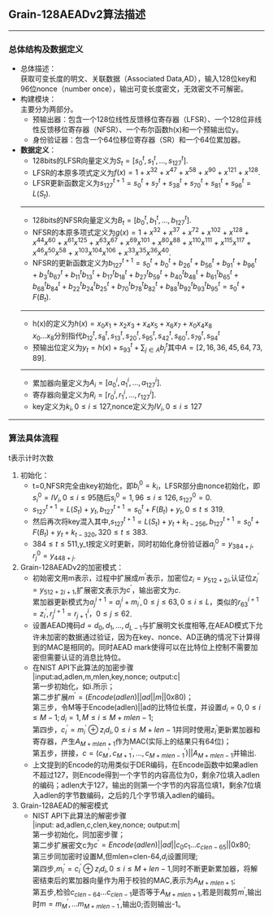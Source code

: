 ## Grain-128AEADv2算法描述
***
### 总体结构及数据定义
* 总体描述：  
  获取可变长度的明文、关联数据（Associated Data,AD），输入128位key和96位nonce（number once），输出可变长度密文，无效密文不可解密。
* 构建模块：  
  主要分为两部分。  
  * 预输出器：包含一个128位线性反馈移位寄存器（LFSR）、一个128位非线性反馈移位寄存器（NFSR）、一个布尔函数h(x)和一个预输出位y。
  * 身份验证器：包含一个64位移位寄存器（SR）和一个64位累加器。
* **数据定义**：  
  * 128bits的LFSR向量定义为$S_t=[s^t_0,s^t_1,\dots,s_{127}^t].$
  * LFSR的本原多项式定义为$f(x)=1+x^{32}+x^{47}+x^{58}+x^{90}+x^{121}+x^{128}.$
  * LFSR更新函数定义为$s^{t+1}_{127}=s^t_0+s^t_7+s^t_{38}+s^t_{70}+s^t_{81}+s^t_{96}=L(S_t).$
  ***
  * 128bits的NFSR向量定义为$B_t=[b^t_0,b^t_1,\dots,b^t_{127}].$
  * NFSR的本原多项式定义为$g(x)=1+x^{32}+x^{37}+x^{72}+x^{102}+x^{128}+x^{44}x^{60}+x^{61}x^{125}+x^{63}x^{67}+x^{69}x^{101}+x^{80}x^{88}+x^{110}x^{111}+x^{115}x^{117}+x^{46}x^{50}x^{58}+x^{103}x^{104}x^{106}+x^{33}x^{35}x^{36}x^{40}.$
  * NFSR的更新函数定义为$b^{t+1}_{127}=s^t_0+b^t_0+b^t_{26}+b^t_{56}+b^t_{91}+b^t_{96}+b^t_3b^t_{67}+b^t_{11}b^t_{13}+b^t_{17}b^t_{18}+b^t_{27}b^t_{59}+b^t_{40}b^t_{48}+b^t_{61}b^t_{65}+b^t_{68}b^t_{84}+b^t_{22}b^t_{24}b^t_{25}+b^t_{70}b^t_{78}b^t_{82}+b^t_{88}b^t_{92}b^t_{93}b^t_{95}
  =s^t_0+F(B_t).$
  ***
  * h(x)的定义为$h(x)=x_0x_1+x_2x_3+x_4x_5+x_6x_7+x_0x_4x_8$  
  $x_0\dots x_8$分别指代$b^t_{12},s^t_8,s^t_{13},s^t_{20},s^t_{95},s^t_{42},s^t_{60},s^t_{79},s^t_{94}$
  * 预输出位定义为$y_t=h(x)+s^t_{93}+\sum_{j\in A}b^t_j$其中$A=[2,16,36,45,64,73,89]$.  
  ***
  * 累加器向量定义为$A_i=[a^i_0,a^i_1,\dots ,a^i_{127}]$.
  * 寄存器向量定义为$R_i=[r^i_0,r^i_1,\dots ,r^i_{127}]$.
  * key定义为$k_i,0\le i\leq 127$,nonce定义为$IV_i,0\le i\leq 127$  
***
### 算法具体流程  
  t表示计时次数
  1. 初始化：  
       * t=0,NFSR完全由key初始化，即$b^0_i=k_i$，LFSR部分由nonce初始化，即$s^0_i=IV_i,0\le i\leq 95$随后$s^0_i=1,96\le i\leq 126,s^0_{127}=0$.
       * $s^{t+1}_{127}=L(S_t)+y_t,b^{t+1}_{127}=s^t_0+F(B_t)+y_t,0\le t\leq 319$.
       * 然后再次将key混入其中,$s^{t+1}_{127}=L(S_t)+y_t+k_{t-256},b^{t+1}_{127}=s^t_0+F(B_t)+y_t+k_{t-320},320\le t\leq 383$.
       * $384\le t\leq 511$,y_t按定义时更新，同时初始化身份验证器$a^0_j=y_{384+j},r^0_j=y_{448+j}$.
  2. Grain-128AEADv2的加密模式：  
       * 初始密文用m表示，过程中扩展成$m^{'}$表示，加密位$z_i=y_{512+2i}$,认证位$z^{'}_i=y_{512+2i+1}$,扩展密文表示为$c^{'}$，输出密文为$c$.  
        累加器更新模式为$a^{i+1}_j=a^i_j+m_i^{'},0\le j\leq 63,0\le i\leq L$，类似的$r^{i+1}_{63}=z^{'}_i,r^{i+1}_j=r^{i}_{j+1}，0\le j\leq 62$.
       * 设置AEAD掩码$d=d_0,d_1,\dots ,d_{L-1}$与扩展明文长度相等,在AEAD模式下允许未加密的数据通过验证，因为在key、nonce、AD正确的情况下计算得到的MAC是相同的。同时AEAD mark使得可以在比特位上控制不需要加密但需要认证的消息比特位。
       * 在NIST API下此算法的加密步骤  
        |input:ad,adlen,m,mlen,key,nonce;   output:c|  
        第一步初始化，如i.所示；  
        第二步扩展$m^{'}=(Encode(adlen)||ad||m||0x80)$；  
        第三步，令M等于Encode(adlen)||ad的比特位长度，并设置$d_i=0,0\le i\leq M-1;d_i=1,M\le i\leq M+mlen-1$;  
        第四步，$c^{'}_i=m^{'}_i\oplus z_id_i,0\le i\leq M+len-1$并同时使用$z^{'}_i$更新累加器和寄存器，产生$A_{M+mlen+1}$作为MAC(实际上的结果只有64位)；  
        第五步，拼接，$c=(c^{'}_M,c^{'}_{M+1},\dots ,c^{'}_{M+mlen-1})||A_{M+mlen-1}$并输出.  
        * 上文提到的Encode的功用类似于DER编码，在Encode函数中如果adlen不超过127，则Encode得到一个字节的内容高位为0，剩余7位填入adlen的编码；adlen大于127，输出的则第一个字节的内容高位填1，剩余7位填入adlen的字节数编码，之后的几个字节填入adlen的编码。
  3. Grain-128AEAD的解密模式  
      * NIST API下此算法的解密步骤  
        |input: ad,adlen,c,clen,key,nonce;   output:m|  
        第一步初始化，同加密步骤；  
        第二步扩展密文c为$c^{'}=Encode(adlen)||ad||c_0c_1\dots c_{clen-65}||0x80$;  
        第三步同加密时设置M,但mlen=clen-64,$d_i$设置同理;  
        第四步,$m^{'}_i=c^{'}_i\oplus z_id_i,0\le i\leq M+len-1$,同时不断更新累加器，将解密结束后的累加器向量作为用于校验的MAC,表示为$A_{M+mlen+1}$;  
        第五步,检验$c_{clen-64}\dots c_{clen-1}$是否等于$A_{M+mlen+1}$,若是则裁剪$m^{'}$,输出时$m=m^{'}_M,\dots m^{'}_{M+mlen-1}$,输出0;否则输出-1。   


